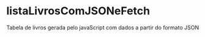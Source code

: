 # listaLivrosComJSONeFetch
Tabela de livros gerada pelo javaScript com dados a partir do formato JSON
